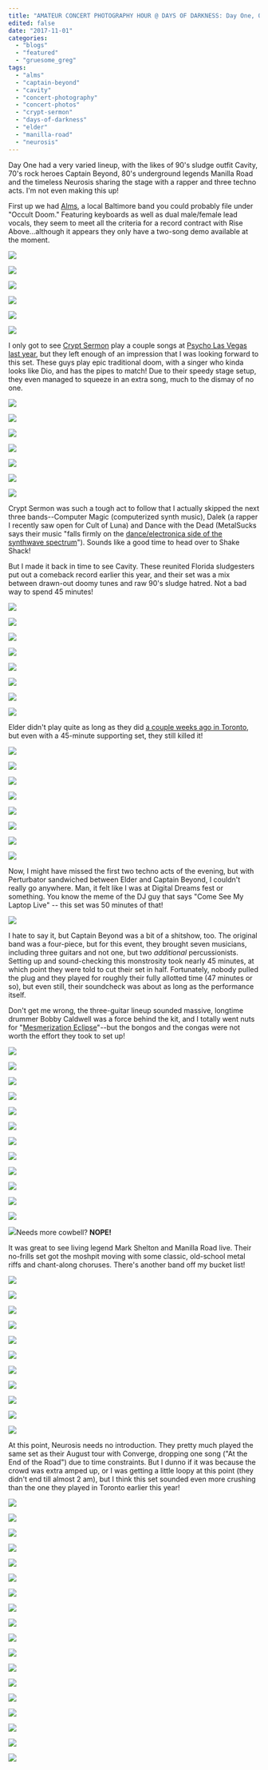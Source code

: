 ```yaml
---
title: "AMATEUR CONCERT PHOTOGRAPHY HOUR @ DAYS OF DARKNESS: Day One, October 28, 2017"
edited: false
date: "2017-11-01"
categories:
  - "blogs"
  - "featured"
  - "gruesome_greg"
tags:
  - "alms"
  - "captain-beyond"
  - "cavity"
  - "concert-photography"
  - "concert-photos"
  - "crypt-sermon"
  - "days-of-darkness"
  - "elder"
  - "manilla-road"
  - "neurosis"
---
```


Day One had a very varied lineup, with the likes of 90's sludge outfit Cavity, 70's rock heroes Captain Beyond, 80's underground legends Manilla Road and the timeless Neurosis sharing the stage with a rapper and three techno acts. I'm not even making this up!

First up we had [Alms](https://almsbaltimore.bandcamp.com/releases), a local Baltimore band you could probably file under "Occult Doom." Featuring keyboards as well as dual male/female lead vocals, they seem to meet all the criteria for a record contract with Rise Above...although it appears they only have a two-song demo available at the moment.

[![](https://hellbound.ca/wp-content/uploads/2017/10/Alms-1.jpg)](https://hellbound.ca/wp-content/uploads/2017/10/Alms-1.jpg)

[![](https://hellbound.ca/wp-content/uploads/2017/10/Alms-2.jpg)](https://hellbound.ca/wp-content/uploads/2017/10/Alms-2.jpg)

[![](https://hellbound.ca/wp-content/uploads/2017/10/Alms-3.jpg)](https://hellbound.ca/wp-content/uploads/2017/10/Alms-3.jpg)

[![](https://hellbound.ca/wp-content/uploads/2017/10/Alms-5.jpg)](https://hellbound.ca/wp-content/uploads/2017/10/Alms-5.jpg)

[![](https://hellbound.ca/wp-content/uploads/2017/10/Alms-6-1024x768.jpg)](https://hellbound.ca/wp-content/uploads/2017/10/Alms-6.jpg)

[![](https://hellbound.ca/wp-content/uploads/2017/10/Alms-11.jpg)](https://hellbound.ca/wp-content/uploads/2017/10/Alms-11.jpg)

I only got to see [Crypt Sermon](https://cryptsermon.bandcamp.com/album/out-of-the-garden) play a couple songs at [Psycho Las Vegas last year](https://hellbound.ca/2016/09/psycho-las-vegas-day-one-recap/), but they left enough of an impression that I was looking forward to this set. These guys play epic traditional doom, with a singer who kinda looks like Dio, and has the pipes to match! Due to their speedy stage setup, they even managed to squeeze in an extra song, much to the dismay of no one.

[![](https://hellbound.ca/wp-content/uploads/2017/10/Crypt_Sermon-2.jpg)](https://hellbound.ca/wp-content/uploads/2017/10/Crypt_Sermon-2.jpg)

[![](https://hellbound.ca/wp-content/uploads/2017/10/Crypt_Sermon-5.jpg)](https://hellbound.ca/wp-content/uploads/2017/10/Crypt_Sermon-5.jpg)

[![](https://hellbound.ca/wp-content/uploads/2017/10/Crypt_Sermon-9.jpg)](https://hellbound.ca/wp-content/uploads/2017/10/Crypt_Sermon-9.jpg)

[![](https://hellbound.ca/wp-content/uploads/2017/10/Crypt_Sermon-11-1024x768.jpg)](https://hellbound.ca/wp-content/uploads/2017/10/Crypt_Sermon-11.jpg)

[![](https://hellbound.ca/wp-content/uploads/2017/10/Crypt_Sermon-15-1024x768.jpg)](https://hellbound.ca/wp-content/uploads/2017/10/Crypt_Sermon-15.jpg)

[![](https://hellbound.ca/wp-content/uploads/2017/10/Crypt_Sermon-19-1024x768.jpg)](https://hellbound.ca/wp-content/uploads/2017/10/Crypt_Sermon-19.jpg)

[![](https://hellbound.ca/wp-content/uploads/2017/10/Crypt_Sermon-21-1024x768.jpg)](https://hellbound.ca/wp-content/uploads/2017/10/Crypt_Sermon-21.jpg)

Crypt Sermon was such a tough act to follow that I actually skipped the next three bands--Computer Magic (computerized synth music), Dalek (a rapper I recently saw open for Cult of Luna) and Dance with the Dead (MetalSucks says their music "falls firmly on the [dance/electronica side of the synthwave spectrum](http://www.metalsucks.net/2015/11/01/synthwave-sunday-dance-with-the-dead-near-dark/)"). Sounds like a good time to head over to Shake Shack!

But I made it back in time to see Cavity. These reunited Florida sludgesters put out a comeback record earlier this year, and their set was a mix between drawn-out doomy tunes and raw 90's sludge hatred. Not a bad way to spend 45 minutes!

[![](https://hellbound.ca/wp-content/uploads/2017/10/Cavity-5.jpg)](https://hellbound.ca/wp-content/uploads/2017/10/Cavity-5.jpg)

[![](https://hellbound.ca/wp-content/uploads/2017/10/Cavity-7.jpg)](https://hellbound.ca/wp-content/uploads/2017/10/Cavity-7.jpg)

[![](https://hellbound.ca/wp-content/uploads/2017/10/Cavity-9-1024x569.jpg)](https://hellbound.ca/wp-content/uploads/2017/10/Cavity-9.jpg)

[![](https://hellbound.ca/wp-content/uploads/2017/10/Cavity-11.jpg)](https://hellbound.ca/wp-content/uploads/2017/10/Cavity-11.jpg)

[![](https://hellbound.ca/wp-content/uploads/2017/10/Cavity-13.jpg)](https://hellbound.ca/wp-content/uploads/2017/10/Cavity-13.jpg)

[![](https://hellbound.ca/wp-content/uploads/2017/10/Cavity-14.jpg)](https://hellbound.ca/wp-content/uploads/2017/10/Cavity-14.jpg)

[![](https://hellbound.ca/wp-content/uploads/2017/10/Cavity-16.jpg)](https://hellbound.ca/wp-content/uploads/2017/10/Cavity-16.jpg)

[![](https://hellbound.ca/wp-content/uploads/2017/10/Cavity-17.jpg)](https://hellbound.ca/wp-content/uploads/2017/10/Cavity-17.jpg)

Elder didn't play quite as long as they did [a couple weeks ago in Toronto](https://hellbound.ca/2017/10/amateur-concert-photography-hour-elder-king-buffalo-ol-time-moonshine-velvet-underground-october-14-2017/), but even with a 45-minute supporting set, they still killed it!

[![](https://hellbound.ca/wp-content/uploads/2017/10/Elder-2.jpg)](https://hellbound.ca/wp-content/uploads/2017/10/Elder-2.jpg)

[![](https://hellbound.ca/wp-content/uploads/2017/10/Elder-6.jpg)](https://hellbound.ca/wp-content/uploads/2017/10/Elder-6.jpg)

[![](https://hellbound.ca/wp-content/uploads/2017/10/Elder-7.jpg)](https://hellbound.ca/wp-content/uploads/2017/10/Elder-7.jpg)

[![](https://hellbound.ca/wp-content/uploads/2017/10/Elder-11.jpg)](https://hellbound.ca/wp-content/uploads/2017/10/Elder-11.jpg)

[![](https://hellbound.ca/wp-content/uploads/2017/10/Elder-13.jpg)](https://hellbound.ca/wp-content/uploads/2017/10/Elder-13.jpg)

[![](https://hellbound.ca/wp-content/uploads/2017/10/Elder-15.jpg)](https://hellbound.ca/wp-content/uploads/2017/10/Elder-15.jpg)

[![](https://hellbound.ca/wp-content/uploads/2017/10/Elder-17.jpg)](https://hellbound.ca/wp-content/uploads/2017/10/Elder-17.jpg)

[![](https://hellbound.ca/wp-content/uploads/2017/10/Elder-20.jpg)](https://hellbound.ca/wp-content/uploads/2017/10/Elder-20.jpg)

Now, I might have missed the first two techno acts of the evening, but with Perturbator sandwiched between Elder and Captain Beyond, I couldn't really go anywhere. Man, it felt like I was at Digital Dreams fest or something. You know the meme of the DJ guy that says "Come See My Laptop Live" -- this set was 50 minutes of that!

[![](https://hellbound.ca/wp-content/uploads/2017/10/Perturbator-4-1024x745.jpg)](https://hellbound.ca/wp-content/uploads/2017/10/Perturbator-4.jpg)

I hate to say it, but Captain Beyond was a bit of a shitshow, too. The original band was a four-piece, but for this event, they brought seven musicians, including three guitars and not one, but two _additional_ percussionists. Setting up and sound-checking this monstrosity took nearly 45 minutes, at which point they were told to cut their set in half. Fortunately, nobody pulled the plug and they played for roughly their fully allotted time (47 minutes or so), but even still, their soundcheck was about as long as the performance itself.

Don't get me wrong, the three-guitar lineup sounded massive, longtime drummer Bobby Caldwell was a force behind the kit, and I totally went nuts for "[Mesmerization Eclipse](https://www.youtube.com/watch?v=KV3kb-c8XV8)"--but the bongos and the congas were not worth the effort they took to set up!

[![](https://hellbound.ca/wp-content/uploads/2017/10/Captain_Beyond-1-1024x768.jpg)](https://hellbound.ca/wp-content/uploads/2017/10/Captain_Beyond-1.jpg)

[![](https://hellbound.ca/wp-content/uploads/2017/10/Captain_Beyond-3.jpg)](https://hellbound.ca/wp-content/uploads/2017/10/Captain_Beyond-3.jpg)

[![](https://hellbound.ca/wp-content/uploads/2017/10/Captain_Beyond-4.jpg)](https://hellbound.ca/wp-content/uploads/2017/10/Captain_Beyond-4.jpg)

[![](https://hellbound.ca/wp-content/uploads/2017/10/Captain_Beyond-6.jpg)](https://hellbound.ca/wp-content/uploads/2017/10/Captain_Beyond-6.jpg)

[![](https://hellbound.ca/wp-content/uploads/2017/10/Captain_Beyond-8.jpg)](https://hellbound.ca/wp-content/uploads/2017/10/Captain_Beyond-8.jpg)

[![](https://hellbound.ca/wp-content/uploads/2017/10/Captain_Beyond-9.jpg)](https://hellbound.ca/wp-content/uploads/2017/10/Captain_Beyond-9.jpg)

[![](https://hellbound.ca/wp-content/uploads/2017/10/Captain_Beyond-13-1024x768.jpg)](https://hellbound.ca/wp-content/uploads/2017/10/Captain_Beyond-13.jpg)

[![](https://hellbound.ca/wp-content/uploads/2017/10/Captain_Beyond-16-1024x768.jpg)](https://hellbound.ca/wp-content/uploads/2017/10/Captain_Beyond-16.jpg)

[![](https://hellbound.ca/wp-content/uploads/2017/10/Captain_Beyond-18.jpg)](https://hellbound.ca/wp-content/uploads/2017/10/Captain_Beyond-18.jpg)

[![](https://hellbound.ca/wp-content/uploads/2017/10/Captain_Beyond-24-1024x768.jpg)](https://hellbound.ca/wp-content/uploads/2017/10/Captain_Beyond-24.jpg)

[![](https://hellbound.ca/wp-content/uploads/2017/10/Captain_Beyond-25-1024x614.jpg)](https://hellbound.ca/wp-content/uploads/2017/10/Captain_Beyond-25.jpg)

[![](https://hellbound.ca/wp-content/uploads/2017/10/Captain_Beyond-28-1024x768.jpg)](https://hellbound.ca/wp-content/uploads/2017/10/Captain_Beyond-28.jpg)

[![](https://hellbound.ca/wp-content/uploads/2017/10/Captain_Beyond-29.jpg)](https://hellbound.ca/wp-content/uploads/2017/10/Captain_Beyond-29.jpg)Needs more cowbell? **NOPE!**

It was great to see living legend Mark Shelton and Manilla Road live. Their no-frills set got the moshpit moving with some classic, old-school metal riffs and chant-along choruses. There's another band off my bucket list!

[![](https://hellbound.ca/wp-content/uploads/2017/10/Manilla_Road-1.jpg)](https://hellbound.ca/wp-content/uploads/2017/10/Manilla_Road-1.jpg)

[![](https://hellbound.ca/wp-content/uploads/2017/10/Manilla_Road-2.jpg)](https://hellbound.ca/wp-content/uploads/2017/10/Manilla_Road-2.jpg)

[![](https://hellbound.ca/wp-content/uploads/2017/10/Manilla_Road-3.jpg)](https://hellbound.ca/wp-content/uploads/2017/10/Manilla_Road-3.jpg)

[![](https://hellbound.ca/wp-content/uploads/2017/10/Manilla_Road-9.jpg)](https://hellbound.ca/wp-content/uploads/2017/10/Manilla_Road-9.jpg)

[![](https://hellbound.ca/wp-content/uploads/2017/10/Manilla_Road-8-1024x768.jpg)](https://hellbound.ca/wp-content/uploads/2017/10/Manilla_Road-8.jpg)

[![](https://hellbound.ca/wp-content/uploads/2017/10/Manilla_Road-11-1024x768.jpg)](https://hellbound.ca/wp-content/uploads/2017/10/Manilla_Road-11.jpg)

[![](https://hellbound.ca/wp-content/uploads/2017/10/Manilla_Road-12-1024x768.jpg)](https://hellbound.ca/wp-content/uploads/2017/10/Manilla_Road-12.jpg)

[![](https://hellbound.ca/wp-content/uploads/2017/10/Manilla_Road-15.jpg)](https://hellbound.ca/wp-content/uploads/2017/10/Manilla_Road-15.jpg)

[![](https://hellbound.ca/wp-content/uploads/2017/10/Manilla_Road-18.jpg)](https://hellbound.ca/wp-content/uploads/2017/10/Manilla_Road-18.jpg)

[![](https://hellbound.ca/wp-content/uploads/2017/10/Manilla_Road-20.jpg)](https://hellbound.ca/wp-content/uploads/2017/10/Manilla_Road-20.jpg)

[![](https://hellbound.ca/wp-content/uploads/2017/10/Manilla_Road-22-1024x768.jpg)](https://hellbound.ca/wp-content/uploads/2017/10/Manilla_Road-22.jpg)

At this point, Neurosis needs no introduction. They pretty much played the same set as their August tour with Converge, dropping one song ("At the End of the Road") due to time constraints. But I dunno if it was because the crowd was extra amped up, or I was getting a little loopy at this point (they didn't end till almost 2 am), but I think this set sounded even more crushing than the one they played in Toronto earlier this year!

[![](https://hellbound.ca/wp-content/uploads/2017/10/Neurosis-1.jpg)](https://hellbound.ca/wp-content/uploads/2017/10/Neurosis-1.jpg)

[![](https://hellbound.ca/wp-content/uploads/2017/10/Neurosis-2.jpg)](https://hellbound.ca/wp-content/uploads/2017/10/Neurosis-2.jpg)

[![](https://hellbound.ca/wp-content/uploads/2017/10/Neurosis-6.jpg)](https://hellbound.ca/wp-content/uploads/2017/10/Neurosis-6.jpg)

[![](https://hellbound.ca/wp-content/uploads/2017/10/Neurosis-10.jpg)](https://hellbound.ca/wp-content/uploads/2017/10/Neurosis-10.jpg)

[![](https://hellbound.ca/wp-content/uploads/2017/10/Neurosis-12.jpg)](https://hellbound.ca/wp-content/uploads/2017/10/Neurosis-12.jpg)

[![](https://hellbound.ca/wp-content/uploads/2017/10/Neurosis-14.jpg)](https://hellbound.ca/wp-content/uploads/2017/10/Neurosis-14.jpg)

[![](https://hellbound.ca/wp-content/uploads/2017/10/Neurosis-21.jpg)](https://hellbound.ca/wp-content/uploads/2017/10/Neurosis-21.jpg)

[![](https://hellbound.ca/wp-content/uploads/2017/10/Neurosis-25.jpg)](https://hellbound.ca/wp-content/uploads/2017/10/Neurosis-25.jpg)

[![](https://hellbound.ca/wp-content/uploads/2017/10/Neurosis-27.jpg)](https://hellbound.ca/wp-content/uploads/2017/10/Neurosis-27.jpg)

[![](https://hellbound.ca/wp-content/uploads/2017/10/Neurosis-29-1024x768.jpg)](https://hellbound.ca/wp-content/uploads/2017/10/Neurosis-29.jpg)

[![](https://hellbound.ca/wp-content/uploads/2017/10/Neurosis-30-1024x768.jpg)](https://hellbound.ca/wp-content/uploads/2017/10/Neurosis-30.jpg)

[![](https://hellbound.ca/wp-content/uploads/2017/10/Neurosis-32-1024x768.jpg)](https://hellbound.ca/wp-content/uploads/2017/10/Neurosis-32.jpg)

[![](https://hellbound.ca/wp-content/uploads/2017/10/Neurosis-34-1024x768.jpg)](https://hellbound.ca/wp-content/uploads/2017/10/Neurosis-34.jpg)

[![](https://hellbound.ca/wp-content/uploads/2017/10/Neurosis-37-1024x768.jpg)](https://hellbound.ca/wp-content/uploads/2017/10/Neurosis-37.jpg)

[![](https://hellbound.ca/wp-content/uploads/2017/10/Neurosis-39.jpg)](https://hellbound.ca/wp-content/uploads/2017/10/Neurosis-39.jpg)

[![](https://hellbound.ca/wp-content/uploads/2017/10/Neurosis-42.jpg)](https://hellbound.ca/wp-content/uploads/2017/10/Neurosis-42.jpg)

[![](https://hellbound.ca/wp-content/uploads/2017/10/Neurosis-45-1024x527.jpg)](https://hellbound.ca/wp-content/uploads/2017/10/Neurosis-45.jpg)

[![](https://hellbound.ca/wp-content/uploads/2017/10/Neurosis-48.jpg)](https://hellbound.ca/wp-content/uploads/2017/10/Neurosis-48.jpg)
